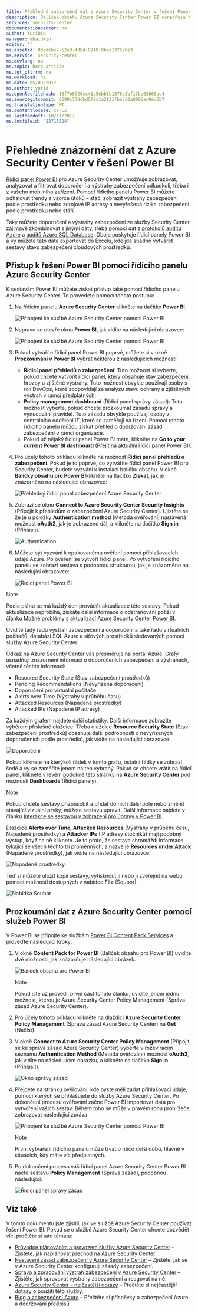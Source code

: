 ```yaml
---
title: Přehledné znázornění dat z Azure Security Center v řešení Power BI | Dokumentace Microsoftu
description: Balíček obsahu Azure Security Center Power BI usnadňuje hledání výstrah zabezpečení, doporučení, prostředků vystavených útoku a trendů na základě datové sady vytvořené pro účely generování sestav.
services: security-center
documentationcenter: na
author: YuriDio
manager: mbaldwin
editor: ''
ms.assetid: 0ded6bc7-52e8-43b4-8940-0bee137526e3
ms.service: security-center
ms.devlang: na
ms.topic: hero-article
ms.tgt_pltfrm: na
ms.workload: na
ms.date: 05/09/2017
ms.author: yurid
ms.openlocfilehash: 10f7b8f20cc41a5ebb1b1376e2bf17be02600ae4
ms.sourcegitcommit: 6699c77dcbd5f8a1a2f21fba3d0a0005ac9ed6b7
ms.translationtype: HT
ms.contentlocale: cs-CZ
ms.lasthandoff: 10/11/2017
ms.locfileid: "22715824"
---
```

# <a name="get-insights-from-azure-security-center-data-with-power-bi"></a>Přehledné znázornění dat z Azure Security Center v řešení Power BI
[Řídicí panel Power BI](http://aka.ms/azure-security-center-power-bi) pro Azure Security Center umožňuje zobrazovat, analyzovat a filtrovat doporučení a výstrahy zabezpečení odkudkoli, třeba i z vašeho mobilního zařízení. Pomocí řídicího panelu Power BI můžete odhalovat trendy a vzorce útoků – stačí zobrazit výstrahy zabezpečení podle prostředku nebo zdrojové IP adresy a nevyřešená rizika zabezpečení podle prostředku nebo stáří.

Taky můžete doporučení a výstrahy zabezpečení ze služby Security Center zajímavě zkombinovat s jinými daty, třeba pomocí dat z [protokolů auditu Azure](https://powerbi.microsoft.com/blog/monitor-azure-audit-logs-with-power-bi/) a [auditů Azure SQL Database](https://powerbi.microsoft.com/blog/monitor-your-azure-sql-database-auditing-activity-with-power-bi/). Oboje poskytuje řídicí panely Power BI a vy můžete tato data exportovat do Excelu, kde jde snadno vytvářet sestavy stavu zabezpečení cloudových prostředků.

## <a name="using-azure-security-center-dashboard-to-access-power-bi"></a>Přístup k řešení Power BI pomocí řídicího panelu Azure Security Center
K sestavám Power BI můžete získat přístup také pomocí řídicího panelu Azure Security Center. To provedete pomocí tohoto postupu:

1. Na řídicím panelu **Azure Security Center** klikněte na tlačítko **Power BI**.

    ![Připojení ke službě Azure Security Center pomocí Power BI](./media/security-center-powerbi/security-center-powerbi-fig1-1-newUI-2017.png)
2. Napravo se otevře okno **Power BI**, jak vidíte na následující obrazovce:

    ![Připojení ke službě Azure Security Center pomocí Power BI](./media/security-center-powerbi/security-center-powerbi-fig1-new11-2017.png)
3. Pokud vytváříte řídicí panel Power BI poprvé, můžete si v okně **Prozkoumání v Power BI** vybrat některou z následujících možností:

   * **Řídicí panel přehledů o zabezpečení**: Tuto možnost si vyberte, pokud chcete vytvořit řídicí panel, který obsahuje stav zabezpečení, hrozby a zjištěné výstrahy. Tuto možnost obvykle používají osoby s rolí DevOps, které zodpovídají za analýzu stavu ochrany a zjištěných výstrah v rámci předplatných.
   * **Policy management dashboard** (Řídicí panel správy zásad): Tuto možnost vyberte, pokud chcete prozkoumat zásadu správy a vynucování pravidel.  Tuto zásadu obvykle používají osoby z centrálního oddělení IT, které se zaměřují na řízení. Pomocí tohoto řídicího panelu můžou získat přehled o dodržování zásad zabezpečení v rámci organizace.
   * Pokud už nějaký řídicí panel Power BI máte, klikněte na **Go to your current Power BI dashboard** (Přejít na aktuální řídicí panel Power BI).
4. Pro účely tohoto příkladu klikněte na možnost **Řídicí panel přehledů o zabezpečení**. Pokud je to poprvé, co vytváříte řídicí panel Power BI pro Security Center, budete vyzváni k instalaci balíčku obsahu. V okně **Balíčky obsahu pro Power BI**klikněte na tlačítko **Získat**, jak je znázorněno na následující obrazovce:

    ![Přehledný řídicí panel zabezpečení Azure Security Center](./media/security-center-powerbi/security-center-powerbi-fig1-new3.png)
5. Zobrazí se okno **Connect to Azure Security Center Security Insights** (Připojit k přehledům o zabezpečení Azure Security Center). Ujistěte se, že je u položky **Authentication method** (Metoda ověřování) nastavená možnost **oAuth2**, jak je zobrazeno dál, a klikněte na tlačítko **Sign in** (Přihlásit).

    ![Authentication](./media/security-center-powerbi/security-center-powerbi-fig1-new4.png)
6. Můžete být vyzváni k opakovanému ověření pomocí přihlašovacích údajů Azure. Po ověření se vytvoří řídicí panel. Po vytvoření řídicího panelu se zobrazí sestava s podobnou strukturou, jak je znázorněno na následující obrazovce:

    ![Řídicí panel Power BI](./media/security-center-powerbi/security-center-powerbi-fig1-new5.png)

> [!NOTE]
> Podle plánu se má každý den provádět aktualizace této sestavy. Pokud aktualizace neprobíhá, získáte další informace o odstraňování potíží v článku [Možné problémy s aktualizací Azure Security Center Power BI](https://blogs.msdn.microsoft.com/azuresecurity/2016/04/07/azure-security-center-power-bi-refresh-fails/).
>
>

Uvidíte tady řadu výstrah zabezpečení a doporučení a také řadu virtuálních počítačů, databází SQL Azure a síťových prostředků sledovaných pomocí služby Azure Security Center.

Odkaz na Azure Security Center vás přesměruje na portál Azure. Grafy usnadňují znázornění informací o doporučeních zabezpečení a výstrahách, včetně těchto informací:

* Resource Security State (Stav zabezpečení prostředků)
* Pending Recommendations (Nevyřízená doporučení)
* Doporučení pro virtuální počítače
* Alerts over Time (Výstrahy v průběhu času)
* Attacked Resources (Napadené prostředky)
* Attacked IPs (Napadené IP adresy)

Za každým grafem najdete další statistiky. Další informace zobrazíte výběrem příslušné dlaždice. Třeba dlaždice **Resource Security State** (Stav zabezpečení prostředků) obsahuje další podrobnosti o nevyřízených doporučeních podle prostředků, jak vidíte na následující obrazovce:

![Doporučení](./media/security-center-powerbi/security-center-powerbi-fig1-new6.png)

Pokud kliknete na kterýkoli řádek v tomto grafu, ostatní řádky se zobrazí šedě a vy se zaměříte jenom na ten vybraný. Pokud se chcete vrátit na řídicí panel, klikněte v levém podokně této stránky na **Azure Security Center** pod možností **Dashboards** (Řídicí panely).

> [!NOTE]
> Pokud chcete sestavy přizpůsobit a přidat do nich další pole nebo změnit stávající vizuální prvky, můžete sestavu upravit. Další informace najdete v článku [Interakce se sestavou v zobrazení pro úpravy v Power BI](https://powerbi.microsoft.com/documentation/powerbi-service-interact-with-a-report-in-editing-view/).
>
>

Dlaždice **Alerts over Time, Attacked Resources** (Výstrahy v průběhu času, Napadené prostředky) a **Attacker IPs** (IP adresy útočníků) mají podobný výstup, když na ně kliknete. Je to proto, že sestava shromáždí informace týkající se všech těchto tří proměnných, a nazve je **Resources under Attack** (Napadené prostředky), jak vidíte na následující obrazovce:

![Napadené prostředky](./media/security-center-powerbi/security-center-powerbi-fig1-new7.png)

Teď si můžete uložit kopii sestavy, vytisknout ji nebo ji zveřejnit na webu pomocí možností dostupných v nabídce **File** (Soubor).

![Nabídka Soubor](./media/security-center-powerbi/security-center-powerbi-fig8.png)

## <a name="exploring-your-azure-security-center-data-with-power-bi-services"></a>Prozkoumání dat z Azure Security Center pomocí služeb Power BI
V Power BI se připojte ke službám [Power BI Content Pack Services](https://msit.powerbi.com/groups/me/getdata/services) a proveďte následující kroky:

1. V okně **Content Pack for Power BI** (Balíček obsahu pro Power BI) uvidíte dvě možnosti, jak znázorňuje následující obrázek.

    ![Balíček obsahu pro Power BI](./media/security-center-powerbi/security-center-powerbi-fig1-new.png)

   > [!NOTE]
   > Pokud jste už provedli první část tohoto článku, uvidíte jenom jednu možnost, kterou je Azure Security Center Policy Management (Správa zásad Azure Security Center).
   >
   >
2. Pro účely tohoto příkladu klikněte na dlaždici **Azure Security Center Policy Management** (Správa zásad Azure Security Center) na **Get** (Načíst).
3. V okně **Connect to Azure Security Center Policy Management** (Připojit se ke správě zásad Azure Security Center) vyberte v rozevíracím seznamu **Authentication Method** (Metoda ověřování) možnost **oAuth2**, jak vidíte na následujícím obrázku, a klikněte na tlačítko **Sign in** (Přihlásit).

    ![Okno správy zásad](./media/security-center-powerbi/security-center-powerbi-fig1-new8.png)
4. Přejdete na stránku ověřování, kde byste měli zadat přihlašovací údaje, pomocí kterých se přihlašujete do služby Azure Security Center. Po dokončení procesu ověřování začne Power BI importovat data pro vytvoření vašich sestav. Během toho se může v pravém rohu prohlížeče zobrazovat následující zpráva:

    ![Připojení ke službě Azure Security Center pomocí Power BI](./media/security-center-powerbi/security-center-powerbi-fig4.png)

   > [!NOTE]
   > První vytváření řídicího panelu může trvat o něco delší dobu, hlavně v situacích, kdy máte víc předplatných.
   >
   >
5. Po dokončení procesu váš řídicí panel Azure Security Center Power BI načte sestavu **Policy Management** (Správa zásad), podobnou následující:

    ![Řídicí panel správy zásad](./media/security-center-powerbi/security-center-powerbi-fig1-new9.png)

## <a name="see-also"></a>Viz také
V tomto dokumentu jste zjistili, jak ve službě Azure Security Center používat řešení Power BI. Pokud se o službě Azure Security Center chcete dozvědět víc, pročtěte si tato témata:

* [Průvodce plánováním a provozem služby Azure Security Center](security-center-planning-and-operations-guide.md) – Zjistěte, jak naplánovat přechod na Azure Security Center.
* [Nastavení zásad zabezpečení v Azure Security Center](security-center-policies.md) – Zjistěte, jak se v Azure Security Center konfigurují zásady zabezpečení.
* [Správa a zpracování výstrah zabezpečení v Azure Security Center](security-center-managing-and-responding-alerts.md) – Zjistěte, jak spravovat výstrahy zabezpečení a reagovat na ně.
* [Azure Security Center – nejčastější dotazy](security-center-faq.md) – Přečtěte si nejčastější dotazy o použití této služby.
* [Blog o zabezpečení Azure](http://blogs.msdn.com/b/azuresecurity/) – Přečtěte si příspěvky o zabezpečení Azure a dodržování předpisů
